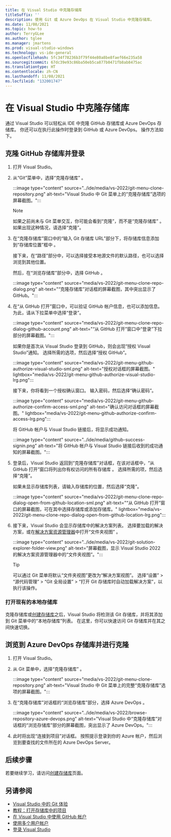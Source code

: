 ```yaml
---
title: 在 Visual Studio 中克隆存储库
titleSuffix: ''
description: 使用 Git 或 Azure DevOps 在 Visual Studio 中克隆存储库。
ms.date: 11/08/2021
ms.topic: how-to
author: TerryGLee
ms.author: tglee
ms.manager: jmartens
ms.prod: visual-studio-windows
ms.technology: vs-ide-general
ms.openlocfilehash: 5fc34f78236b3f79f44e80a8be8faef66e235a58
ms.sourcegitcommit: 67dc39e93c86ba50eb5ca877b0471fb8ab8475ac
ms.translationtype: HT
ms.contentlocale: zh-CN
ms.lasthandoff: 11/08/2021
ms.locfileid: "132001747"
---
```

# <a name="clone-a-repo-in-visual-studio"></a>在 Visual Studio 中克隆存储库

通过 Visual Studio 可以轻松从 IDE 中克隆 GitHub 存储库或 Azure DevOps 存储库。 你还可以在执行此操作时登录到 GitHub 或 Azure DevOps。 操作方法如下。

## <a name="clone-a-github-repo-and-sign-in"></a>克隆 GitHub 存储库并登录

1. 打开 Visual Studio。

1. 从“Git”菜单中，选择“克隆存储库” 。

    :::image type="content" source="../ide/media/vs-2022/git-menu-clone-repository.png" alt-text="Visual Studio 中 Git 菜单上的“克隆存储库”选项的屏幕截图。":::

    > [!NOTE]
    > 如果之前尚未与 Git 菜单交互，你可能会看到“克隆”，而不是“克隆存储库”  。 如果出现这种情况，请选择“克隆”。

1. 在“克隆存储库”窗口中的“输入 Git 存储库 URL”部分下，将存储库信息添加到“存储库位置”框中  。

    接下来，在“路径”部分中，可以选择接受本地源文件的默认路径，也可以选择浏览到其他位置。

    然后，在“浏览存储库”部分中，选择 GitHub 。

    :::image type="content" source="media/vs-2022/git-menu-clone-repo-dialog.png" alt-text="“克隆存储库”对话框的屏幕截图，其中突出显示了 GitHub。":::

1. 在“从 GitHub 打开”窗口中，可以验证 GitHub 帐户信息，也可以添加信息。 为此，请从下拉菜单中选择“登录”。

    :::image type="content" source="media/vs-2022/git-menu-clone-repo-dialog-github-account.png" alt-text="“从 GitHub 打开”窗口中“登录”下拉部分的屏幕截图。":::

    如果你是首次从 Visual Studio 登录到 GitHub，则会出现“授权 Visual Studio”通知。 选择所需的选项，然后选择“授权 GitHub”。

    :::image type="content" source="media/vs-2022/git-menu-github-authorize-visual-studio-sml.png" alt-text="授权对话框的屏幕截图。" lightbox="media/vs-2022/git-menu-github-authorize-visual-studio-lrg.png":::

    接下来，你将看到一个授权确认窗口。 输入密码，然后选择“确认密码”。

    :::image type="content" source="media/vs-2022/git-menu-github-authorize-confirm-access-sml.png" alt-text="确认访问对话框的屏幕截图。" lightbox="media/vs-2022/git-menu-github-authorize-confirm-access-lrg.png":::

    将 GitHub 帐户与 Visual Studio 链接后，将显示成功通知。

    :::image type="content" source="../ide/media/github-success-signin.png" alt-text="将 GitHub 帐户与 Visual Studio 链接后收到的成功通知的屏幕截图。":::

1. 登录后，Visual Studio 返回到“克隆存储库”对话框，在该对话框中，“从 GitHub 打开”窗口将列出你有权访问的所有存储库 。 选择所需的项，然后选择“克隆”。

    如果未显示存储库列表，请输入存储库的位置，然后选择“克隆”。

    :::image type="content" source="media/vs-2022/git-menu-clone-repo-dialog-open-from-github-location-sml.png" alt-text="“从 GitHub 打开”窗口的屏幕截图，可在其中选择存储库或添加存储库。" lightbox="media/vs-2022/git-menu-clone-repo-dialog-open-from-github-location-lrg.png":::

1. 接下来，Visual Studio 会显示存储库中的解决方案列表。 选择要加载的解决方案，或在[解决方案资源管理器](../ide/use-solution-explorer.md?view=vs-2022&preserve-view=true)中打开“文件夹视图” 。

    :::image type="content" source="../ide/media/vs-2022/git-solution-explorer-folder-view.png" alt-text="屏幕截图，显示 Visual Studio 2022 的解决方案资源管理器中的“文件夹视图”。":::

    > [!TIP]
    > 可以通过 Git 菜单将默认“文件夹视图”更改为“解决方案视图”。 选择“设置” > “源代码管理” > “Git 全局设置” > “打开 Git 存储库时自动加载解决方案”，以执行该操作。

### <a name="open-an-existing-local-repository"></a>打开现有的本地存储库

克隆存储库或[创建存储库](git-create-repository.md)之后，Visual Studio 将检测该 Git 存储库，并将其添加到 Git 菜单中的“本地存储库”列表。 在这里，你可以快速访问 Git 存储库并在其之间快速切换。

## <a name="browse-to-and-then-clone-an-azure-devops-repo"></a>浏览到 Azure DevOps 存储库并进行克隆

1. 打开 Visual Studio。

1. 从 Git 菜单中，选择“克隆存储库” 。

    :::image type="content" source="media/vs-2022/git-menu-clone-repository.png" alt-text="Visual Studio 中 Git 菜单上的完整“克隆存储库”选项的屏幕截图。":::

1. 在“克隆存储库”对话框的“浏览存储库”部分，选择 Azure DevOps  。

    :::image type="content" source="../ide/media/vs-2022/browse-repository-azure-devops.png" alt-text="Visual Studio 中“克隆存储库”对话框的“浏览存储库”部分的屏幕截图，突出显示了 Azure DevOps。":::

1. 此时将出现“连接到项目”对话框。 按照提示登录到你的 Azure 帐户，然后浏览到要查找的文件所在的 Azure DevOps Server。

## <a name="next-steps"></a>后续步骤

若要继续学习，请访问[创建存储库](git-create-repository.md)页面。

## <a name="see-also"></a>另请参阅

- [Visual Studio 中的 Git 体验](../ide/git-with-visual-studio.md)
- [教程：打开存储库中的项目](../get-started/tutorial-open-project-from-repo.md)
- [在 Visual Studio 中使用 GitHub 帐户](../ide/work-with-github-accounts.md)
- [使用多个用户帐户](../ide/work-with-multiple-user-accounts.md)
- [登录 Visual Studio](../ide/signing-in-to-visual-studio.md)
